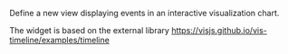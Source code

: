 Define a new view displaying events in an interactive visualization
chart.

The widget is based on the external library
<https://visjs.github.io/vis-timeline/examples/timeline>
